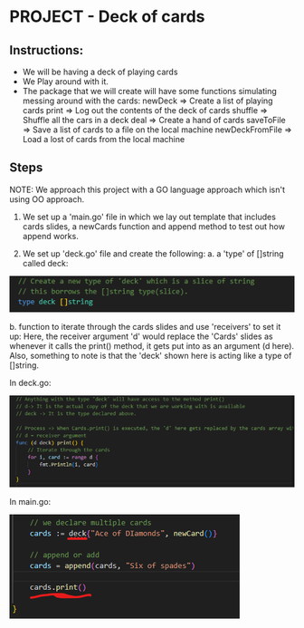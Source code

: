 # PROJECT - Deck of cards

## Instructions:

- We will be having a deck of playing cards
- We Play around with it.
- The package that we will create will have some functions simulating messing around with the cards:
       newDeck => Create a list of playing cards
       print => Log out the contents of the deck of cards
       shuffle => Shuffle all the cars in a deck
       deal => Create a hand of cards
       saveToFile => Save a list of cards to a file on the local machine
       newDeckFromFile => Load a lost of cards from the local machine

## Steps

NOTE: We approach this project with a GO language approach which isn't using OO approach.

1. We set up a 'main.go' file in which we lay out template that includes cards slides, a newCards function and append method to test out how append works.

2. We set up 'deck.go' file and create the following:
a. a 'type' of []string called deck: 

![assigning deck as type](image-1.png)

b. function to iterate through the cards slides and use 'receivers' to set it up:
Here, the receiver argument 'd' would replace the 'Cards' slides as whenever it calls the print() method, it gets put into as an argument (d here).
Also, something to note is that the 'deck' shown here is acting like a type of []string.

In deck.go:

![deck.go page](image-2.png)

In main.go:

![main.go page](image-3.png)


